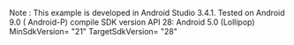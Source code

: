 Note : This example is developed in Android Studio 3.4.1. Tested on Android 9.0 ( Android-P)
compile SDK version API 28: Android 5.0 (Lollipop)
MinSdkVersion= "21"
TargetSdkVersion= "28"
